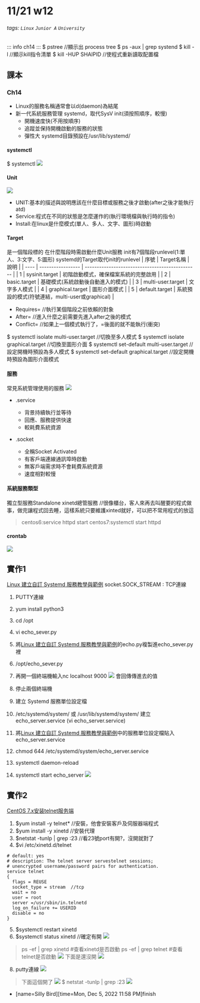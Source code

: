 # 11/21 w12
###### tags: `Linux` `Junior A` `University`

::: info
ch14
:::
$ pstree //顯示出 process tree
$ ps -aux | grep systend
$ kill -l //顯示kill指令清單
$ kill -HUP SHAIPID //使程式重新讀取配置檔
## 課本
### Ch14
* Linux的服務名稱通常會以d(daemon)為結尾 
* 新一代系統服務管理 systemd，取代SysV init(須按照順序，較慢)
    * 開機速度快(不用按順序)
    * 追蹤並保持開機啟動的服務的狀態
    * 彈性大
systemd目錄預設在/usr/lib/systemd/
#### systemctl
$ systemctl
![](https://i.imgur.com/Q11gSSk.png)
#### Unit
![](https://i.imgur.com/8PXKLe7.png)
* UNIT:基本的描述與說明應該在什麼目標或服務之後才啟動(after之後才能執行atd)
* Service:程式在不同的狀態是怎麼運作的(執行環境檔與執行時的指令)
* Install:在linux是什麼模式(單人、多人、文字、圖形)時啟動
#### Target
是一個階段標的
在什麼階段時需啟動什麼Unit服務
init有7個階段runlevel(1:單人、3:文字、5:圖形)
systemd的Target取代init的runlevel
| 序號 | Target名稱        | 說明                                            |
| ---- | ----------------- | ----------------------------------------------- |
| 1    | sysinit.target    | 初階啟動模式，確保檔案系統的完整啟用            |
| 2    | basic.target      | 基礎模式(系統啟動後自動進入的模式)              |
| 3    | multi-user.target | 文字多人模式                                    |
| 4    | graphical.target  | 圖形介面模式                                    |
| 5    | default.target    | 系統預設的模式(符號連結，multi-user或graphical) |

* Requires= //執行某個階段之前依賴的對象
* After= //進入什麼之前需要先進入after之後的模式
* Conflict= //如果上一個模式執行了，=後面的就不能執行(衝突)

$ systemctl isolate multi-user.target //切換至多人模式
$ systemctl isolate graphical.target //切換至圖形介面
$ systemctl set-default multi-user.target //設定開機時預設為多人模式
$ systemctl set-default graphical.target //設定開機時預設為圖形介面模式
#### 服務
常見系統管理使用的服務
![](https://i.imgur.com/1ksI79L.png)
* .service
    * 背景持續執行並等待
    * 回應、服務提供快速
    * 較耗費系統資源

* .socket
    * 全稱Socket Activated
    * 有客戶端連線通訊埠時啟動
    * 無客戶端需求時不會耗費系統資源
    * 速度相對較慢
#### 系統服務類型
獨立型服務Standalone
xinetd總管服務 //很像櫃台，客人來再去叫醒要的程式做事，做完讓程式回去睡，這樣系統只要維護xinted就好，可以把不常用程式的放這
> centos6:service httpd start
> centos7:systemctl start httpd

#### crontab
![](https://i.imgur.com/XtvKpk9.png)


## 實作1
[Linux 建立自訂 Systemd 服務教學與範例](https://blog.gtwang.org/linux/linux-create-systemd-service-unit-for-python-echo-server-tutorial-examples/)
socket.SOCK_STREAM : TCP連線
1. PUTTY連線
2. yum install python3
3. cd /opt
4. vi echo_sever.py
5. 將[Linux 建立自訂 Systemd 服務教學與範例](https://blog.gtwang.org/linux/linux-create-systemd-service-unit-for-python-echo-server-tutorial-examples/)的echo.py複製進echo_sever.py裡
6. /opt/echo_sever.py

7. 再開一個終端機輸入nc localhost 9000
![](https://i.imgur.com/c66pkY4.png)
會回傳傳進去的值
8. 停止兩個終端機
9. 建立 Systemd 服務單位設定檔
10. /etc/systemd/system/ 或 /usr/lib/systemd/system/ 建立echo_server.service (vi echo_server.service)
11. 將[Linux 建立自訂 Systemd 服務教學與範例](https://blog.gtwang.org/linux/linux-create-systemd-service-unit-for-python-echo-server-tutorial-examples/)中的服務單位設定檔貼入echo_server.service
12. chmod 644 /etc/systemd/system/echo_server.service
13. systemctl daemon-reload
14. systemctl start echo_server
![](https://i.imgur.com/IuLbJpQ.png)
## 實作2
[CentOS 7.x安装telnet服务端](https://blog.csdn.net/l_liangkk/article/details/105401435)
1. $yum install -y telnet*  //安裝，他會安裝客戶及伺服器端程式
2. $yum  install -y xinetd //安裝代理
3. $netstat -tunlp | grep :23 //看23號port有開?，沒開就對了
4. $vi /etc/xinetd.d/telnet
```
# default: yes    
# description: The telnet server servestelnet sessions;
# unencrypted username/password pairs for authentication.  
service telnet         
{  
  flags = REUSE  
  socket_type = stream  //tcp
  wait = no  
  user = root  
  server =/usr/sbin/in.telnetd  
  log_on_failure += USERID  
  disable = no   
}  
```
5. $systemctl restart xinetd
6. $systemctl status xinetd //確定有開
![](https://i.imgur.com/7SwFKR6.png)

>ps -ef | grep xinetd  #查看xinetd是否啟動
>ps -ef | grep telnet  #查看telnet是否啟動
>![](https://i.imgur.com/W0oBbTu.png)
>下面是還沒開
>![](https://i.imgur.com/QkJB7Mj.png)
8. putty連線
 ![](https://i.imgur.com/PQhHQuF.png)
 >下面這個開了
>![](https://i.imgur.com/YBayeQd.png)
$ netstat -tunlp | grep :23
![](https://i.imgur.com/DWeGbTb.png)

- [name=Silly Bird][time=Mon, Dec 5, 2022 11:58 PM]finish